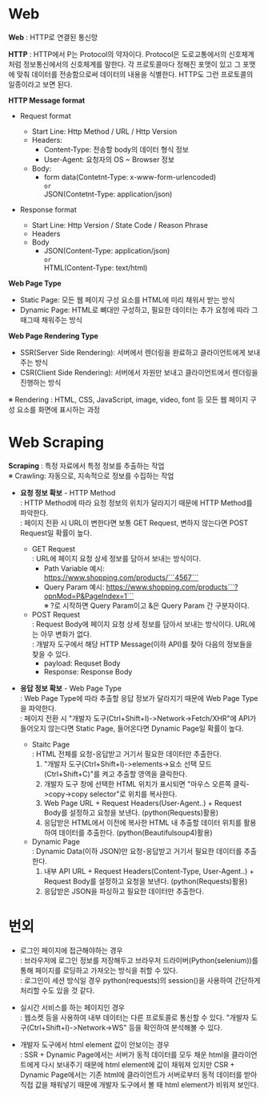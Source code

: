 # Web

**Web** : HTTP로 연결된 통신망  

**HTTP** : HTTP에서 P는 Protocol의 약자이다. Protocol은 도로교통에서의 신호체계처럼 정보통신에서의 신호체계를 말한다. 각 프로토콜마다 정해진 포맷이 있고 그 포맷에 맞춰 데이터를 전송함으로써 데이터의 내용을 식별한다. HTTP도 그런 프로토콜의 일종이라고 보면 된다.

**HTTP Message format**
- Request format
  - Start Line: Http Method / URL / Http Version
  - Headers:
    - Content-Type: 전송할 body의 데이터 형식 정보
    - User-Agent: 요청자의 OS ~ Browser 정보
  - Body:
    - form data(Contetnt-Type: x-www-form-urlencoded)  
      ```or```  
      JSON(Contetnt-Type: application/json)

- Response format
  - Start Line: Http Version / State Code / Reason Phrase
  - Headers
  - Body
    - JSON(Content-Type: application/json)  
      ```or```  
      HTML(Content-Type: text/html)

**Web Page Type**
- Static Page: 모든 웹 페이지 구성 요소를 HTML에 미리 채워서 받는 방식
- Dynamic Page: HTML로 뼈대만 구성하고, 필요한 데이터는 추가 요청에 따라 그때그때 채워주는 방식

**Web Page Rendering Type**
- SSR(Server Side Rendering): 서버에서 렌더링을 완료하고 클라이언트에게 보내주는 방식
- CSR(Client Side Rendering): 서버에서 자원만 보내고 클라이언트에서 렌더링을 진행하는 방식  

※ Rendering : HTML, CSS, JavaScript, image, video, font 등 모든 웹 페이지 구성 요소를 화면에 표시하는 과정  



# Web Scraping

**Scraping** : 특정 자료에서 특정 정보를 추출하는 작업   
※ Crawling:  자동으로, 지속적으로 정보를 수집하는 작업 

- **요청 정보 확보** - HTTP Method  
: HTTP Method에 따라 요청 정보의 위치가 달라지기 때문에 HTTP Method를 파악한다.  
: 페이지 전환 시 URL이 변한다면 보통 GET Request, 변하지 않는다면 POST Request일 확률이 높다.  
    - GET Request  
   : URL에 페이지 요청 상세 정보를 담아서 보내는 방식이다.
      - Path Variable 예시: https://www.shopping.com/products/```4567```
      - Query Param 예시: https://www.shopping.com/products```?opnMod=P&PageIndex=1```  
       ※ ?로 시작하면 Query Param이고 &은 Query Param 간 구분자이다.
    - POST Request  
   : Request Body에 페이지 요청 상세 정보를 담아서 보내는 방식이다. URL에는 아무 변화가 없다.   
   : 개발자 도구에서 해당 HTTP Message(이하 API)를 찾아 다음의 정보들을 찾을 수 있다. 
      - payload: Requset Body
      - Response: Response Body

- **응답 정보 확보** - Web Page Type  
: Web Page Type에 따라 추출할 응답 정보가 달라지기 때문에 Web Page Type을 파악한다.   
: 페이지 전환 시 "개발자 도구(Ctrl+Shift+I)->Network->Fetch/XHR"에 API가 들어오지 않는다면 Static Page, 들어온다면 Dynamic Page일 확률이 높다.  
   - Staitc Page  
    : HTML 전체를 요청-응답받고 거기서 필요한 데이터만 추출한다.
     1. "개발자 도구(Ctrl+Shift+I)->elements->요소 선택 모드(Ctrl+Shift+C)"를 켜고 추출할 영역을 클릭한다.
     2. 개발자 도구 창에 선택한 HTML 위치가 표시되면 "마우스 오른쪽 클릭->copy->copy selector"로 위치를 복사한다.
     3. Web Page URL + Request Headers(User-Agent..) + Request Body를 설정하고 요청을 보낸다. (python(Requests)활용)
     4. 응답받은 HTML에서 이전에 복사한 HTML 내 추출할 데이터 위치를 활용하여 데이터를 추출한다. (python(Beautifulsoup4)활용)
   - Dynamic Page  
    : Dynamic Data(이하 JSON)만 요청-응답받고 거기서 필요한 데이터를 추출한다.
     1. 내부 API URL + Request Headers(Content-Type, User-Agent..) + Request Body를 설정하고 요청을 보낸다. (python(Requests)활용)
     2. 응답받은 JSON을 파싱하고 필요한 데이터만 추출한다.



# 번외
- 로그인 페이지에 접근해야하는 경우  
: 브라우저에 로그인 정보를 저장해두고 브라우저 드라이버(Python(selenium))를 통해 페이지를 로딩하고 가져오는 방식을 취할 수 있다.   
: 로그인이 세션 방식일 경우 python(requests)의 session()을 사용하여 간단하게 처리할 수도 있을 것 같다. 

- 실시간 서비스를 하는 페이지인 경우  
: 웹소켓 등을 사용하여 내부 데이터는 다른 프로토콜로 통신할 수 있다. "개발자 도구(Ctrl+Shift+I)->Network->WS" 등을 확인하여 분석해볼 수 있다.

- 개발자 도구에서 html element 값이 안보이는 경우  
: SSR + Dynamic Page에서는 서버가 동적 데이터를 모두 채운 html을 클라이언트에게 다시 보내주기 때문에 html element에 값이 채워져 있지만 CSR + Dynamic Page에서는 기존 html에 클라이언트가 서버로부터 동적 데이터를 받아 직접 값을 채워넣기 때문에 개발자 도구에서 볼 때 html element가 비워져 보인다.
